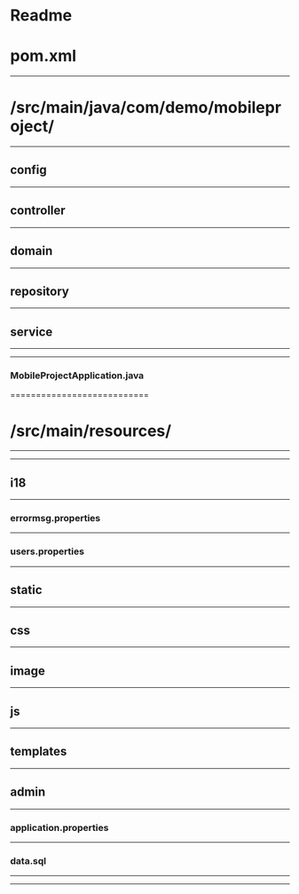 <!-- Current directory: / Khinexin/Mobile_Sales_Project/ -->
Readme
===========================
# pom.xml

***

# /src/main/java/com/demo/mobileproject/
***
## config
***
## controller
***
## domain
***
## repository
***
## service
***
---
### MobileProjectApplication.java
===========================
# /src/main/resources/
***
***
## i18
***
### errormsg.properties
***
### users.properties
***
## static
***
## css
***
## image
***
## js
***
## templates
***
## admin
***
### application.properties
***
### data.sql
***
***
